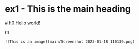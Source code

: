 # ex1 - This is the main heading 

[# h0 Hello world!](https://app.terokarvinen.com/course/13)

   h1
    
    ![This is an image](main/Screenshot 2023-01-18 110139.png)

